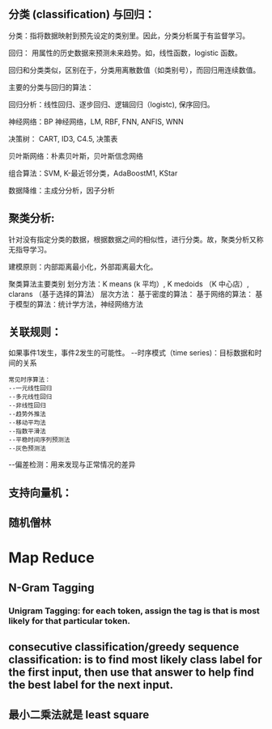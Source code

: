 ## 分类 (classification) 与回归：

分类：指将数据映射到预先设定的类别里。因此，分类分析属于有监督学习。

回归： 用属性的历史数据来预测未来趋势。如，线性函数，logistic 函数。

回归和分类类似，区别在于，分类用离散数值（如类别号），而回归用连续数值。


<black>主要的分类与回归的算法：</black>

回归分析：线性回归、逐步回归、逻辑回归（logistc), 保序回归。

神经网络：BP 神经网络，LM, RBF, FNN, ANFIS, WNN

决策树： CART, ID3, C4.5, 决策表

贝叶斯网络：朴素贝叶斯，贝叶斯信念网络

组合算法：SVM, K-最近邻分类，AdaBoostM1, KStar

数据降维：主成分分析，因子分析



## 聚类分析: 

针对没有指定分类的数据，根据数据之间的相似性，进行分类。故，聚类分析又称无指导学习。

建模原则：内部距离最小化，外部距离最大化。

<black>聚类算法主要类别</black>
划分方法：K means (k 平均）, K medoids （K 中心店）, clarans （基于选择的算法）
层次方法：
基于密度的算法：
基于网络的算法：
基于模型的算法：统计学方法，神经网络方法


## 关联规则：
如果事件1发生，事件2发生的可能性。
--时序模式（time series)：目标数据和时间的关系

	常见时序算法：
	--一元线性回归
	--多元线性回归
	--非线性回归
	--趋势外推法
	--移动平均法
	--指数平滑法
	--平稳时间序列预测法
	--灰色预测法

--偏差检测：用来发现与正常情况的差异


## 支持向量机：

## 随机僧林

# Map Reduce


## N-Gram Tagging
### Unigram Tagging: for each token, assign the tag is that is most likely for that particular token. 

## consecutive classification/greedy sequence classification: is to find most likely class label for the first input, then use that answer to help find the best label for the next input. 

## 最小二乘法就是 least square

<br> 
 </br>
